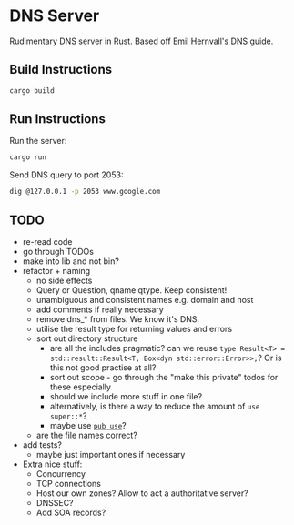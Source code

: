 # DNS Server

Rudimentary DNS server in Rust. Based off [Emil Hernvall's DNS guide](https://github.com/EmilHernvall/dnsguide).

## Build Instructions

```bash
cargo build
```

## Run Instructions

Run the server:

```bash
cargo run
```

Send DNS query to port 2053:

```bash
dig @127.0.0.1 -p 2053 www.google.com
```

## TODO

- re-read code
- go through TODOs
- make into lib and not bin?
- refactor + naming
  - no side effects
  - Query or Question, qname qtype. Keep consistent!
  - unambiguous and consistent names e.g. domain and host
  - add comments if really necessary
  - remove dns\_\* from files. We know it's DNS.
  - utilise the result type for returning values and errors
  - sort out directory structure
    - are all the includes pragmatic? can we reuse `type Result<T> = std::result::Result<T, Box<dyn std::error::Error>>;`? Or is this not good practise at all?
    - sort out scope - go through the "make this private" todos for these especially
    - should we include more stuff in one file?
    - alternatively, is there a way to reduce the amount of `use super::*`?
    - maybe use [`pub use`](https://www.reddit.com/r/rust/comments/6x49mu/what_are_some_rules_of_thumb_for_use/dmd07yr?utm_source=share&utm_medium=web2x&context=3)?
  - are the file names correct?
- add tests?
  - maybe just important ones if necessary
- Extra nice stuff:
  - Concurrency
  - TCP connections
  - Host our own zones? Allow to act a authoritative server?
  - DNSSEC?
  - Add SOA records?
